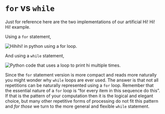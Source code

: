 # `for` vs `while`

Just for reference here are the two implementations of our artificial
Hi! Hi! Hi! example.

Using a `for` statement,

![Hihihi! in python using a for
loop.](22_hihihi_for_py.png)

And using a `while` statement,

![Python code that uses a loop to print hi multiple
times.](22_hihihi_while_py.png)

Since the `for` statement version is more compact and reads more
naturally you might wonder why `while` loops are ever used. The answer
is that not all repetitions can be naturally represented using
a `for` loop. Remember that the essential nature of a `for` loop is
“for every item in this sequence do this”. If that is the pattern of
your computation then it is the logical and elegant choice, but many
other repetitive forms of processing do not fit this pattern and _for
those_ we turn to the more general and flexible `while` statement.
